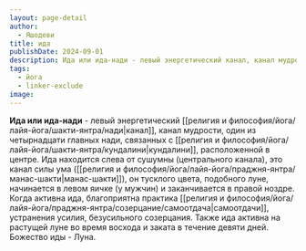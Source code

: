 ```yaml
---
layout: page-detail
author:
  - Яшодеви
title: ида
publishDate: 2024-09-01
description: Ида или ида-нади - левый энергетический канал, канал мудрости, один из четырнадцати главных нади, связанных с кундалини, расположенной в центре. Ида находится слева от сушумны (центрального канала)
tags:
  - йога
  - linker-exclude
image:
---
```

**Ида или ида-нади** - левый энергетический [[религия и философия/йога/лайя-йога/шакти-янтра/нади|канал]], канал мудрости, один из четырнадцати главных нади, связанных с [[религия и философия/йога/лайя-йога/шакти-янтра/кундалини|кундалини]], расположенной в центре. Ида находится слева от сушумны (центрального канала), это канал силы ума ([[религия и философия/йога/лайя-йога/праджня-янтра/манас-шакти|манас-шакти]]), он тусклого цвета, подобного луне, начинается в левом яичке (у мужчин) и заканчивается в правой ноздре. Когда активна ида, благоприятна практика [[религия и философия/йога/лайя-йога/праджня-янтра/созерцание/самоотдача|самоотдачи]], устранения усилия, безусильного созерцания. Также ида активна на растущей луне во время восхода и заката в течение девяти дней. Божество иды - Луна.

